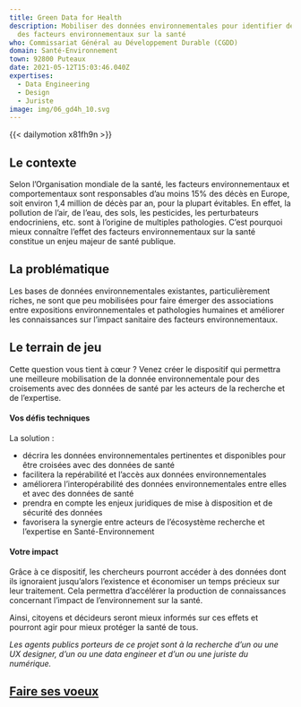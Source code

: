```yaml
---
title: Green Data for Health
description: Mobiliser des données environnementales pour identifier des effets
  des facteurs environnementaux sur la santé
who: Commissariat Général au Développement Durable (CGDD)
domain: Santé-Environnement
town: 92800 Puteaux
date: 2021-05-12T15:03:46.040Z
expertises:
  - Data Engineering
  - Design
  - Juriste
image: img/06_gd4h_10.svg
---
```

{{< dailymotion x81fh9n >}}

## Le contexte

Selon l’Organisation mondiale de la santé, les facteurs environnementaux et comportementaux sont responsables d’au moins 15% des décès en Europe, soit environ 1,4 million de décès par an, pour la plupart évitables. En effet, la pollution de l’air, de l’eau, des sols, les pesticides, les perturbateurs endocriniens, etc. sont à l’origine de multiples pathologies. C’est pourquoi mieux connaître l’effet des facteurs environnementaux sur la santé constitue un enjeu majeur de santé publique.  

## La problématique

Les bases de données environnementales existantes, particulièrement riches, ne sont que peu mobilisées pour faire émerger des associations entre expositions environnementales et pathologies humaines et améliorer les connaissances sur l’impact sanitaire des facteurs environnementaux. 

## Le terrain de jeu

Cette question vous tient à cœur ? Venez créer le dispositif qui permettra une meilleure mobilisation de la donnée environnementale pour des croisements avec des données de santé par les acteurs de la recherche et de l’expertise. 

#### Vos défis techniques

La solution : 

* décrira les données environnementales pertinentes et disponibles pour être croisées avec des données de santé
* facilitera la repérabilité et l’accès aux données environnementales
* améliorera l’interopérabilité des données environnementales entre elles et avec des données de santé
* prendra en compte les enjeux juridiques de mise à disposition et de sécurité des données
* favorisera la synergie entre acteurs de l’écosystème recherche et l’expertise en Santé-Environnement

#### Votre impact 

Grâce à ce dispositif, les chercheurs pourront accéder à des données dont ils ignoraient jusqu’alors l’existence et économiser un temps précieux sur leur traitement. Cela permettra d’accélérer la production de connaissances concernant l’impact de l’environnement sur la santé. 

Ainsi, citoyens et décideurs seront mieux informés sur ces effets et pourront agir pour mieux protéger la santé de tous. 

*Les agents publics porteurs de ce projet sont à la recherche d’un ou une UX designer, d’un ou une data engineer et d’un ou une juriste du numérique.* 

## [Faire ses voeux](https://www.demarches-simplifiees.fr/commencer/aac-eig5-voeux)